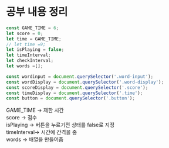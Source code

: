 # 공부 내용 정리

```js
const GAME_TIME = 6;
let score = 0;
let time = GAME_TIME;
// let time =9;
let isPlaying = false;
let timeInterval;
let checkInterval;
let words =[];

const wordinput = document.querySelector('.word-input');
const wordDisplay = document.querySelector('.word-display');
const scoreDisplay = document.querySelector('.score');
const timeDisplay = document.querySelector('.time');
const button = document.querySelector('.button');
```
GAME_TIME -> 제한 시간   
score -> 점수   
isPlaying -> 버튼을 누르기전 상태를 false로 지정   
timeInterval-> 시간에 간격을 줌   
words -> 배열을 만들어줌   